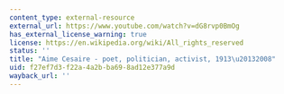 ```yaml
---
content_type: external-resource
external_url: https://www.youtube.com/watch?v=dG8rvp0BmOg
has_external_license_warning: true
license: https://en.wikipedia.org/wiki/All_rights_reserved
status: ''
title: "Aime Cesaire - poet, politician, activist, 1913\u20132008"
uid: f27ef7d3-f22a-4a2b-ba69-8ad12e377a9d
wayback_url: ''
---
```


